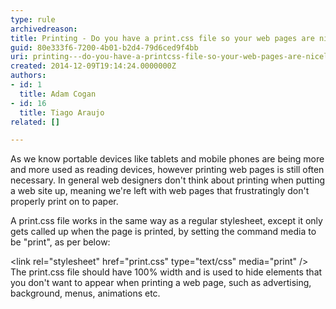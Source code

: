 ```yaml
---
type: rule
archivedreason: 
title: Printing - Do you have a print.css file so your web pages are nicely printable?
guid: 80e333f6-7200-4b01-b2d4-79d6ced9f4bb
uri: printing---do-you-have-a-printcss-file-so-your-web-pages-are-nicely-printable
created: 2014-12-09T19:14:24.0000000Z
authors:
- id: 1
  title: Adam Cogan
- id: 16
  title: Tiago Araujo
related: []

---
```


As we know portable devices like tablets and mobile phones are being more and more used as reading devices, however printing web pages is still often necessary. In general web designers don't think about printing when putting a web site up, meaning we're left with web pages that frustratingly don't properly print on to paper.

<!--endintro-->

A print.css file works in the same way as a regular stylesheet, except it only gets called up when the page is printed, by setting the command media to be "print", as per below:

&lt;link rel="stylesheet" href="print.css" type="text/css" media="print" /&gt;
  The print.css file should have 100% width and is used to hide elements that you don't want to appear when printing a web page, such as advertising, background, menus, animations etc.
